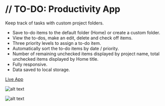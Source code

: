 # // TO-DO: Productivity App

Keep track of tasks with custom project folders.

- Save to-do items to the default folder (Home) or create a custom folder.
- View the to-dos, make an edit, delete and check off items.
- Three priority levels to assign a to-do item.
- Automatically sort the to-do items by date / priority.
- Number of remaining unchecked items displayed by project name, total unchecked items displayed by Home title.
- Fully responsive.
- Data saved to local storage.


[Live App](https://ramessj.github.io/To-Do-List/)

![alt text](https://raw.githubusercontent.com/ramessj/todo/main/todo-full.png "Desktop App Preview")

![alt text](https://raw.githubusercontent.com/ramessj/todo/main/todo-mobile.png "Mobile App Preview")